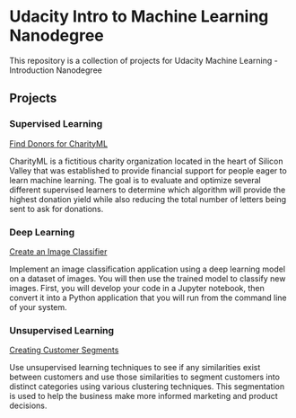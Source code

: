 # Udacity Intro to Machine Learning Nanodegree
This repository is a collection of projects for Udacity Machine Learning - Introduction Nanodegree

## Projects

### Supervised Learning 

[Find Donors for CharityML](https://github.com/richardvlas/udacity-machine-learning-introduction/tree/master/finding_donors)

CharityML is a fictitious charity organization located in the heart of Silicon Valley that was established to provide financial support for people eager to learn machine learning. The goal is to evaluate and optimize several different supervised learners to determine which algorithm will provide the highest donation yield while also reducing the total number of letters being sent to ask for donations.

### Deep Learning

[Create an Image Classifier](https://github.com/richardvlas/udacity-machine-learning-introduction/tree/master/image_classifier)

Implement an image classification application using a deep learning model on a dataset of images. You will then use the trained model to classify new images. First, you will develop your code in a Jupyter notebook, then convert it into a Python application that you will run from the command line of your system.

### Unsupervised Learning

[Creating Customer Segments](https://github.com/richardvlas/udacity-machine-learning-introduction/tree/master/identify_customer_segments)

Use unsupervised learning techniques to see if any similarities exist between customers and use those similarities to segment customers into distinct categories using various clustering techniques. This segmentation is used to help the business make more informed marketing and product decisions.
